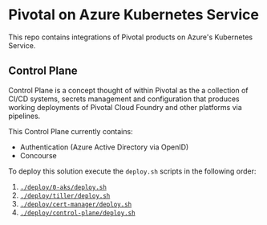 # Pivotal on Azure Kubernetes Service

This repo contains integrations of Pivotal products on Azure's Kubernetes Service.

## Control Plane

Control Plane is a concept thought of within Pivotal as the a collection of CI/CD systems, secrets management and configuration that produces working deployments of Pivotal Cloud Foundry and other platforms via pipelines.

This Control Plane currently contains:

* Authentication (Azure Active Directory via OpenID)
* Concourse

To deploy this solution execute the `deploy.sh` scripts in the following order:

1. [`./deploy/0-aks/deploy.sh`](/deploy/0-aks/deploy.sh)
2. [`./deploy/tiller/deploy.sh`](/deploy/tiller/deploy.sh)
3. [`./deploy/cert-manager/deploy.sh`](/deploy/cert-manager/deploy.sh)
4. [`./deploy/control-plane/deploy.sh`](/deploy/control-plane/deploy.sh)
